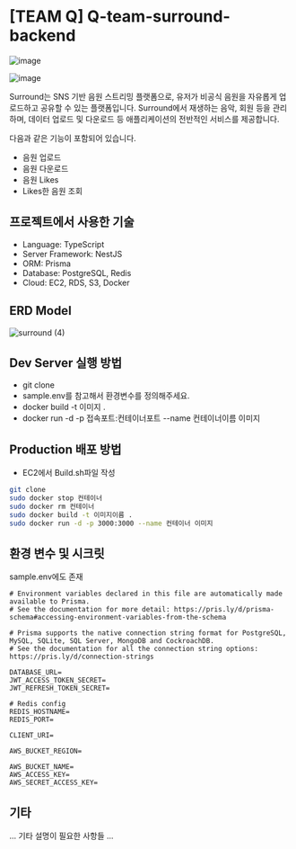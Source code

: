 # [TEAM Q] Q-team-surround-backend

![image](https://user-images.githubusercontent.com/83271772/215302205-e8e826e1-6a2d-4a53-bb6f-4b0b06eb6467.png)

![image](https://user-images.githubusercontent.com/83271772/215302213-76045eff-c2b1-4aae-9097-e56bb8abe1dd.png)


Surround는 SNS 기반 음원 스트리밍 플랫폼으로, 유저가 비공식 음원을 자유롭게 업로드하고 공유할 수 있는 플랫폼입니다.
Surround에서 재생하는 음악, 회원 등을 관리하며, 데이터 업로드 및 다운로드 등 애플리케이션의 전반적인 서비스를 제공합니다.

다음과 같은 기능이 포함되어 있습니다.
- 음원 업로드
- 음원 다운로드
- 음원 Likes
- Likes한 음원 조회


## 프로젝트에서 사용한 기술

- Language: TypeScript
- Server Framework: NestJS
- ORM: Prisma
- Database: PostgreSQL, Redis
- Cloud: EC2, RDS, S3, Docker

## ERD Model

![surround (4)](https://user-images.githubusercontent.com/83271772/218769336-d70513e8-ad31-49f1-a9e3-7b04eb510108.png)

## Dev Server 실행 방법

- git clone
- sample.env를 참고해서 환경변수를 정의해주세요.
- docker build -t 이미지 .
- docker run -d -p 접속포트:컨테이너포트 --name 컨테이너이름 이미지

## Production 배포 방법

- EC2에서 Build.sh파일 작성
```bash
git clone
sudo docker stop 컨테이너
sudo docker rm 컨테이너
sudo docker build -t 이미지이름 .
sudo docker run -d -p 3000:3000 --name 컨테이너 이미지
```

## 환경 변수 및 시크릿

sample.env에도 존재

```
# Environment variables declared in this file are automatically made available to Prisma.
# See the documentation for more detail: https://pris.ly/d/prisma-schema#accessing-environment-variables-from-the-schema

# Prisma supports the native connection string format for PostgreSQL, MySQL, SQLite, SQL Server, MongoDB and CockroachDB.
# See the documentation for all the connection string options: https://pris.ly/d/connection-strings

DATABASE_URL=
JWT_ACCESS_TOKEN_SECRET=
JWT_REFRESH_TOKEN_SECRET=

# Redis config
REDIS_HOSTNAME=
REDIS_PORT=

CLIENT_URI=

AWS_BUCKET_REGION=

AWS_BUCKET_NAME=
AWS_ACCESS_KEY=
AWS_SECRET_ACCESS_KEY=
```

## 기타

... 기타 설명이 필요한 사항들 ...
